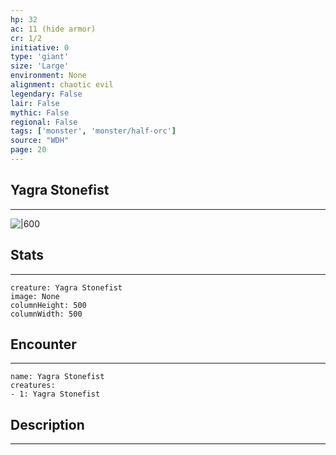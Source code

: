 ```yaml
---
hp: 32
ac: 11 (hide armor)
cr: 1/2
initiative: 0
type: 'giant'    
size: 'Large'
environment: None
alignment: chaotic evil
legendary: False
lair: False
mythic: False
regional: False
tags: ['monster', 'monster/half-orc']
source: "WDH"
page: 20
---
```


## Yagra Stonefist
---

![|600](D:/Program%20Files/5e.tools/img/bestiary/WDH/Yagra%20Stonefist.jpg)

## Stats
---

```statblock
creature: Yagra Stonefist
image: None
columnHeight: 500
columnWidth: 500
```

## Encounter
---

```encounter-table
name: Yagra Stonefist
creatures:
- 1: Yagra Stonefist
```

## Description
---




